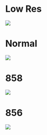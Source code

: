 # Low Res
![](https://raw.githubusercontent.com/ServiceStack/Assets/master/img/livedemos/redis-react/home.png)

# Normal
![](https://raw.githubusercontent.com/ServiceStack/Assets/master/img/livedemos/redis-react/home-02.png)

# 858
![](https://raw.githubusercontent.com/ServiceStack/Assets/master/img/livedemos/redis-react/home-03.png)

# 856
![](https://raw.githubusercontent.com/ServiceStack/Assets/master/img/livedemos/redis-react/home-04.png)
